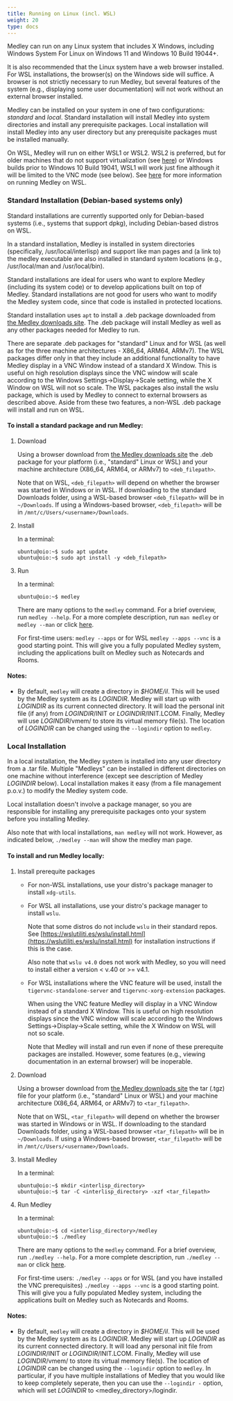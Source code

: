 ```yaml
---
title: Running on Linux (incl. WSL)
weight: 20
type: docs
---
```


Medley can run on any Linux system that includes X Windows, including Windows
System For Linux on Windows 11 and Windows 10 Build 19044+.

It is also recommended that the Linux system have a web browser installed.
For WSL installations, the browser(s) on the Windows side will suffice.
A browser is not strictly necessary to run Medley, but several features of the system
(e.g., displaying some user documentation) will not work without an external browser
installed.

Medley can be installed on your system in one of two configurations: *standard* and
*local*.  Standard installation will install Medley into system directories and install
any prerequisite packages.  Local installation will install Medley into any user directory
but any prerequisite packages must be installed manually.

On WSL, Medley will run on either WSL1 or WSL2.  WSL2 is preferred, but for older machines 
that do not support virtualization (see 
[here](https://learn.microsoft.com/en-us/virtualization/hyper-v-on-windows/reference/hyper-v-requirements))
or Windows builds prior to Windows 10 Build 19041, WSL1 will work just fine although it will be limited
to the VNC mode (see below).
See [here](https://interlisp.org/running/running-on-win/) for more information on running Medley on WSL.


### **Standard Installation \(Debian-based systems only\)**

Standard installations are currently supported only for Debian-based systems (i.e.,
systems that support dpkg), including Debian-based distros on WSL.

In a standard installation, Medley is installed in system directories
(specifically, /usr/local/interlisp) and support like man pages and (a link to) the
medley executable are also installed in standard system locations (e.g., /usr/local/man
and /usr/local/bin).

Standard installations are ideal for users who want to explore Medley (including its
system code) or to develop applications built on top of Medley.  Standard installations
are not good for users who want to modify the Medley system code, since that code is
installed in protected locations.

Standard installation uses `apt` to install a .deb package downloaded from
[the Medley downloads site](https://online.interlisp.org/downloads/medley_downloads.html).
The .deb package will install Medley as well as any other packages needed for Medley to 
run.

There are separate .deb packages for "standard" Linux and for WSL (as well as for the
three machine architectures - X86_64, ARM64, ARMv7).  The WSL packages differ only in
that they include an additional functionality to have Medley display in a VNC Window
instead of a standard X Window.  This is useful on high resolution displays since
the VNC window will scale according to the Windows Settings->Display->Scale setting,
while the X Window on WSL will not so scale. The WSL packages also install the wslu
package, which is used by Medley to connect to external browsers as described above.
Aside from these two features, a non-WSL .deb package will install and run on WSL.

#### To install a standard package and run Medley:

1.  Download

	Using a browser download from
	[the Medley downloads site](https://online.interlisp.org/downloads/medley_downloads.html)
	the .deb package for your platform (i.e., "standard" Linux or WSL) and your machine
	architecture (X86_64, ARM64, or ARMv7) to `<deb_filepath>`.

    Note that on WSL, `<deb_filepath>` will depend on whether the browser was started in Windows or in WSL.  If downloading to the standard Downloads folder, using a WSL-based browser `<deb_filepath>` will be in `~/Downloads`.  If using a Windows-based browser, `<deb_filepath>` will be in `/mnt/c/Users/<username>/Downloads`.

2.  Install

	In a terminal:

	```
	ubuntu@oio:~$ sudo apt update
	ubuntu@oio:~$ sudo apt install -y <deb_filepath>
	```

3.  Run

	In a terminal:

	```
	ubuntu@oio:~$ medley
	```

	There are many options to the `medley` command.  For a brief overview, run `medley --help`.
	For a more complete description, run `man medley` or `medley --man` or click
        [here](https://online.interlisp.org/downloads/man_medley.html).

	For first-time users: `medley --apps` or for WSL `medley --apps --vnc` is a good starting
	point.  This will give you a fully populated Medley system, including the applications built
	on Medley such as Notecards and Rooms.

#### Notes:

* By default, `medley` will create a directory in *$HOME/il*.  This will be used by the Medley
	system as its *LOGINDIR*.  Medley will start up with *LOGINDIR* as its current connected directory.
	It will load the personal init file (if any) from *LOGINDIR*/INIT or *LOGINDIR*/INIT.LCOM.  Finally,
	Medley will use *LOGINDIR*/vmem/ to store its virtual memory file(s).  The location of *LOGINDIR*
	can be changed using the `--logindir` option to `medley`.



### **Local Installation**

In a local installation, the Medley system is installed into any user directory from a .tar file.
Multiple "Medleys" can be installed in different directories on one machine without interference
(except see description of Medley *LOGINDIR* below).  Local installation makes it easy (from a file
management p.o.v.) to modify the Medley system code.

Local installation doesn't involve a package manager, so you are responsible for installing any
prerequisite packages onto your system before you installing Medley.

Also note that with local installations, `man medley` will not work.  However, as indicated below,
`./medley --man` will show the medley man page.

#### To install and run Medley locally:

1.  Install prerequite packages

    * For non-WSL installations, use your distro's package manager to install `xdg-utils`.

    * For WSL all installations, use your distro's package manager to install `wslu`.

         Note that some distros do not include `wslu` in their standard repos. See
         [https://wslutiliti.es/wslu/install.html](https://wslutiliti.es/wslu/install.html)
         for installation instructions if this is the case.

         Also note that `wslu v4.0` does not work with Medley, so you will need to install
         either a version < v.40 or >= v4.1.


    * For WSL installations where the VNC feature will be used, install the `tigervnc-standalone-server` and `tigervnc-xorg-extension` packages.

      When using the VNC feature Medley will display in a VNC Window instead of a standard X Window.
      This is useful on high resolution displays since the VNC window will scale according to the
      Windows Settings->Display->Scale setting, while the X Window on WSL will not so scale.

      Note that Medley will install and run even if none of these prerequite packages are installed.
      However, some features (e.g., viewing documentation in an external browser) will be inoperable.

2.  Download

	Using a browser download from
	[the Medley downloads site](https://online.interlisp.org/downloads/medley_downloads.html)
	the tar (.tgz) file for your platform (i.e., "standard" Linux or WSL) and your machine
	architecture (X86_64, ARM64, or ARMv7) to `<tar_filepath>`.

    Note that on WSL, `<tar_filepath>` will depend on whether the browser was started in Windows or in WSL.  If downloading to the standard Downloads folder, using a WSL-based browser `<tar_filepath>` will be in `~/Downloads`.  If using a Windows-based browser, `<tar_filepath>` will be in `/mnt/c/Users/<username>/Downloads`.


3. Install Medley

	In a terminal:

	```
	ubuntu@oio:~$ mkdir <interlisp_directory>
	ubuntu@oio:~$ tar -C <interlisp_directory> -xzf <tar_filepath>
	```

4. Run Medley

	In a terminal:

	```
	ubuntu@oio:~$ cd <interlisp_directory>/medley
	ubuntu@oio:~$ ./medley
	```

	There are many options to the `medley` command.  For a brief overview, run `./medley --help`.
	For a more complete description, run `./medley --man` or click
        [here](https://online.interlisp.org/downloads/man_medley.html).

	For first-time users: `./medley --apps` or for WSL (and you have installed the VNC prerequisites)
	`./medley --apps --vnc` is a good starting point.  This will give you a fully populated Medley system,
	including the applications built on Medley such as Notecards and Rooms.

#### Notes:

* By default, `medley` will create a directory in *$HOME/il*.  This will be used by the Medley
	system as its *LOGINDIR*.  Medley will start up *LOGINDIR* as its current connected directory.
	It will load any personal init file from *LOGINDIR*/INIT or *LOGINDIR*/INIT.LCOM.  Finally,
	Medley will use *LOGINDIR*/vmem/ to store its virtual memory file(s).  The location of *LOGINDIR*
	can be changed using the `--logindir` option to `medley`.  In particular, if you have multiple
	installations of Medley that you would like to keep completely seperate, then you can use the 
	`--logindir -` option, which will set *LOGINDIR* to \<medley_directory\>/logindir.












   
